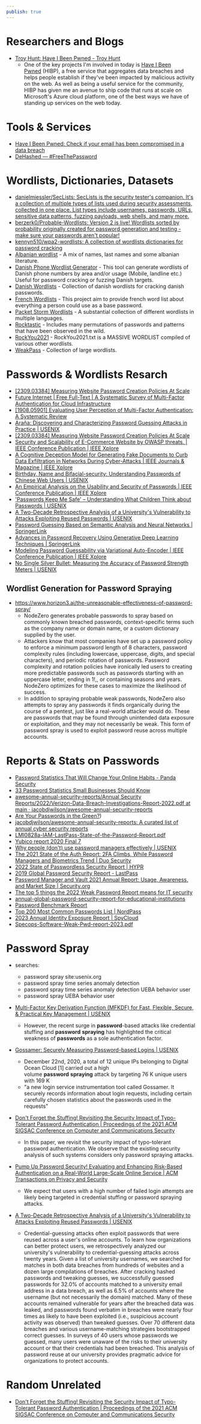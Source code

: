 ```yaml
---
publish: true
---
```

# Researchers and Blogs
- [Troy Hunt: Have I Been Pwned - Troy Hunt](https://www.troyhunt.com/tag/have-i-been-pwned-3f/) 
	- One of the key projects I'm involved in today is [Have I Been Pwned](https://haveibeenpwned.com/?ref=troyhunt.com) (HIBP), a free service that aggregates data breaches and helps people establish if they've been impacted by malicious activity on the web. As well as being a useful service for the community, HIBP has given me an avenue to ship code that runs at scale on Microsoft's Azure cloud platform, one of the best ways we have of standing up services on the web today.
# Tools & Services
- [Have I Been Pwned: Check if your email has been compromised in a data breach](https://haveibeenpwned.com/) 
- [DeHashed — #FreeThePassword](https://dehashed.com/) 
# Wordlists, Dictionaries, Datasets
- [danielmiessler/SecLists: SecLists is the security tester's companion. It's a collection of multiple types of lists used during security assessments, collected in one place. List types include usernames, passwords, URLs, sensitive data patterns, fuzzing payloads, web shells, and many more.](https://github.com/danielmiessler/SecLists) 
- [berzerk0/Probable-Wordlists: Version 2 is live! Wordlists sorted by probability originally created for password generation and testing - make sure your passwords aren't popular!](https://github.com/berzerk0/Probable-Wordlists) 
- [kennyn510/wpa2-wordlists: A collection of wordlists dictionaries for password cracking](https://github.com/kennyn510/wpa2-wordlists) 
- [Albanian wordlist](https://github.com/its0x08/albanian-wordlist) - A mix of names, last names and some albanian literature.
- [Danish Phone Wordlist Generator](https://github.com/narkopolo/danish_phone_wordlist_generator) - This tool can generate wordlists of Danish phone numbers by area and/or usage (Mobile, landline etc.) Useful for password cracking or fuzzing Danish targets.
- [Danish Wordlists](https://github.com/narkopolo/danish-wordlists) - Collection of danish wordlists for cracking danish passwords.
- [French Wordlists](https://github.com/clem9669/wordlists) - This project aim to provide french word list about everything a person could use as a base password.
- [Packet Storm Wordlists](https://packetstormsecurity.com/Crackers/wordlists/page1/) - A substantial collection of different wordlists in multiple languages.
- [Rocktastic](https://labs.nettitude.com/tools/rocktastic/) - Includes many permutations of passwords and patterns that have been observed in the wild.
- [RockYou2021](https://github.com/ohmybahgosh/RockYou2021.txt) - RockYou2021.txt is a MASSIVE WORDLIST compiled of various other wordlists.
- [WeakPass](https://weakpass.com/) - Collection of large wordlists.
# Passwords & Wordlists Resarch
- [[2309.03384] Measuring Website Password Creation Policies At Scale](https://arxiv.org/abs/2309.03384) 
- [Future Internet | Free Full-Text | A Systematic Survey of Multi-Factor Authentication for Cloud Infrastructure](https://www.mdpi.com/1999-5903/15/4/146) 
- [[1908.05901] Evaluating User Perception of Multi-Factor Authentication: A Systematic Review](https://arxiv.org/abs/1908.05901) 
- [Araña: Discovering and Characterizing Password Guessing Attacks in Practice | USENIX](https://www.usenix.org/conference/usenixsecurity23/presentation/islam)
- [[2309.03384] Measuring Website Password Creation Policies At Scale](https://arxiv.org/abs/2309.03384) 
- [Security and Scalability of E-Commerce Website by OWASP threats. | IEEE Conference Publication | IEEE Xplore](https://ieeexplore.ieee.org/abstract/document/10111955) 
- [A Cognitive Deception Model for Generating Fake Documents to Curb Data Exfiltration in Networks During Cyber-Attacks | IEEE Journals & Magazine | IEEE Xplore](https://ieeexplore.ieee.org/abstract/document/9755446) 
- [Birthday, Name and Bifacial-security: Understanding Passwords of Chinese Web Users | USENIX](https://www.usenix.org/conference/usenixsecurity19/presentation/wang-ding) 
- [An Empirical Analysis on the Usability and Security of Passwords | IEEE Conference Publication | IEEE Xplore](https://ieeexplore.ieee.org/abstract/document/9191658) 
- ['Passwords Keep Me Safe' – Understanding What Children Think about Passwords | USENIX](https://www.usenix.org/conference/usenixsecurity21/presentation/theofanos) 
- [A Two-Decade Retrospective Analysis of a University's Vulnerability to Attacks Exploiting Reused Passwords | USENIX](https://www.usenix.org/conference/usenixsecurity23/presentation/nisenoff-retrospective) 
- [Password Guessing Based on Semantic Analysis and Neural Networks | SpringerLink](https://link.springer.com/chapter/10.1007/978-981-13-5913-2_6) 
- [Advances in Password Recovery Using Generative Deep Learning Techniques | SpringerLink](https://link.springer.com/chapter/10.1007/978-3-030-86365-4_2) 
- [Modeling Password Guessability via Variational Auto-Encoder | IEEE Conference Publication | IEEE Xplore](https://ieeexplore.ieee.org/abstract/document/9437859) 
- [No Single Silver Bullet: Measuring the Accuracy of Password Strength Meters | USENIX](https://www.usenix.org/conference/usenixsecurity23/presentation/wang-ding-silver-bullet)
## Wordlist Generation for Password Spraying
- https://www.horizon3.ai/the-unreasonable-effectiveness-of-password-spray/
	- NodeZero generates probable passwords to spray based on commonly known breached passwords, context-specific terms such as the company name or domain name, or a custom dictionary supplied by the user.
	- Attackers know that most companies have set up a password policy to enforce a minimum password length of 8 characters, password complexity rules (including lowercase, uppercase, digits, and special characters), and periodic rotation of passwords. Password complexity and rotation policies have ironically led users to creating more predictable passwords such as passwords starting with an uppercase letter, ending in 1!,, or containing seasons and years. NodeZero optimizes for these cases to maximize the likelihood of success.
	- In addition to spraying probable weak passwords, NodeZero also attempts to spray any passwords it finds organically during the course of a pentest, just like a real-world attacker would do. These are passwords that may be found through unintended data exposure or exploitation, and they may not necessarily be weak. This form of password spray is used to exploit password reuse across multiple accounts.
# Reports & Stats on Passwords
* [Password Statistics That Will Change Your Online Habits - Panda Security](https://www.pandasecurity.com/en/mediacenter/password-statistics/)
* [33 Password Statistics Small Businesses Should Know](https://smallbiztrends.com/2022/10/password-statistics.html)
* [awesome-annual-security-reports/Annual Security Reports/2022/Verizon-Data-Breach-Investigations-Report-2022.pdf at main · jacobdjwilson/awesome-annual-security-reports](https://github.com/jacobdjwilson/awesome-annual-security-reports/blob/main/Annual%20Security%20Reports/2022/Verizon-Data-Breach-Investigations-Report-2022.pdf)
* [Are Your Passwords in the Green?](https://www.hivesystems.io/blog/are-your-passwords-in-the-green?))
* [jacobdjwilson/awesome-annual-security-reports: A curated list of annual cyber security reports](https://github.com/jacobdjwilson/awesome-annual-security-reports)
* [LMI0828a-IAM-LastPass-State-of-the-Password-Report.pdf](https://lp-cdn.lastpass.com/lporcamedia/document-library/lastpass/pdf/en/LMI0828a-IAM-LastPass-State-of-the-Password-Report.pdf)
* [Yubico report 2020 Final 7](https://www.nass.org/sites/default/files/2020-04/Yubico%20Report%20Ponemon%202020%20State%20of%20Password%20and%20Authentication%20Security%20Behaviors.pdf)
* [Why people (don't) use password managers effectively | USENIX](https://www.usenix.org/conference/soups2019/presentation/pearman)
* [The 2021 State of the Auth Report: 2FA Climbs, While Password Managers and Biometrics Trend | Duo Security](https://duo.com/blog/the-2021-state-of-the-auth-report-2fa-climbs-password-managers-biometrics-trend)
* [2022 State of Passwordless Security Report | HYPR](https://get.hypr.com/2022-state-of-passwordless-security)
* [2019 Global Password Security Report - LastPass](https://www.lastpass.com/state-of-the-password/global-password-security-report-2019)
* [Password Manager and Vault 2021 Annual Report: Usage, Awareness, and Market Size | Security.org](https://www.security.org/digital-safety/password-manager-annual-report/2021/)
* [The top 5 things the 2022 Weak Password Report means for IT security](https://www.bleepingcomputer.com/news/security/the-top-5-things-the-2022-weak-password-report-means-for-it-security/)
* [annual-global-password-security-report-for-educational-institutions](https://www.lastpass.com/resources/ebook/annual-global-password-security-report-for-educational-institutions)
* [Password Benchmark Report](https://www.lastpass.com/resources/reports/password-benchmark-report)
* [Top 200 Most Common Passwords List | NordPass](https://nordpass.com/most-common-passwords-list/)
* [2023 Annual Identity Exposure Report | SpyCloud](https://spycloud.com/resource/2023-annual-identity-exposure-report/)
* [Specops-Software-Weak-Pwd-report-2023.pdf](https://specopssoft.com/wp-content/uploads/2023/06/Specops-Software-Weak-Pwd-report-2023.pdf)
# Password Spray 
- searches:
	- password spray site:usenix.org 
	- password spray time series anomaly detection
	- password spray time series anomaly detection UEBA behavior user 
	- password spray UEBA behavior user 

- [Multi-Factor Key Derivation Function (MFKDF) for Fast, Flexible, Secure, & Practical Key Management | USENIX](https://www.usenix.org/conference/usenixsecurity23/presentation/nair-mfkdf)
	- However, the recent surge in **password**-based attacks like credential stuffing and **password** **spraying** has highlighted the critical weakness of **passwords** as a sole authentication factor.
- [Gossamer: Securely Measuring Password-based Logins | USENIX](https://www.usenix.org/conference/usenixsecurity22/presentation/sanusi-bohuk)
	- December 22nd, 2020, a total of 12 unique IPs belonging to Digital Ocean Cloud \[1\] carried out a high volume **password** **spraying** attack by targeting 76 K unique users with 169 K
	- "a new login service instrumentation tool called Gossamer. It securely records information about login requests, including certain carefully chosen statistics about the passwords used in the requests"
- [Don't Forget the Stuffing! Revisiting the Security Impact of Typo-Tolerant Password Authentication | Proceedings of the 2021 ACM SIGSAC Conference on Computer and Communications Security](https://dl.acm.org/doi/abs/10.1145/3460120.3484791) 
	- In this paper, we revisit the security impact of typo-tolerant password authentication. We observe that the existing security analysis of such systems considers only password spraying attacks.
- [Pump Up Password Security! Evaluating and Enhancing Risk-Based Authentication on a Real-World Large-Scale Online Service | ACM Transactions on Privacy and Security](https://dl.acm.org/doi/full/10.1145/3546069) 
	- We expect that users with a high number of failed login attempts are likely being targeted in credential stuffing or password spraying attacks.
- [A Two-Decade Retrospective Analysis of a University's Vulnerability to Attacks Exploiting Reused Passwords | USENIX](https://www.usenix.org/conference/usenixsecurity23/presentation/nisenoff-retrospective)
	- Credential-guessing attacks often exploit passwords that were reused across a user's online accounts. To learn how organizations can better protect users, we retrospectively analyzed our university's vulnerability to credential-guessing attacks across twenty years. Given a list of university usernames, we searched for matches in both data breaches from hundreds of websites and a dozen large compilations of breaches. After cracking hashed passwords and tweaking guesses, we successfully guessed passwords for 32.0% of accounts matched to a university email address in a data breach, as well as 6.5% of accounts where the username (but not necessarily the domain) matched. Many of these accounts remained vulnerable for years after the breached data was leaked, and passwords found verbatim in breaches were nearly four times as likely to have been exploited (i.e., suspicious account activity was observed) than tweaked guesses. Over 70 different data breaches and various username-matching strategies bootstrapped correct guesses. In surveys of 40 users whose passwords we guessed, many users were unaware of the risks to their university account or that their credentials had been breached. This analysis of password reuse at our university provides pragmatic advice for organizations to protect accounts.
# Random Unrelated
- [Don't Forget the Stuffing! Revisiting the Security Impact of Typo-Tolerant Password Authentication | Proceedings of the 2021 ACM SIGSAC Conference on Computer and Communications Security](https://dl.acm.org/doi/abs/10.1145/3460120.3484791) 
